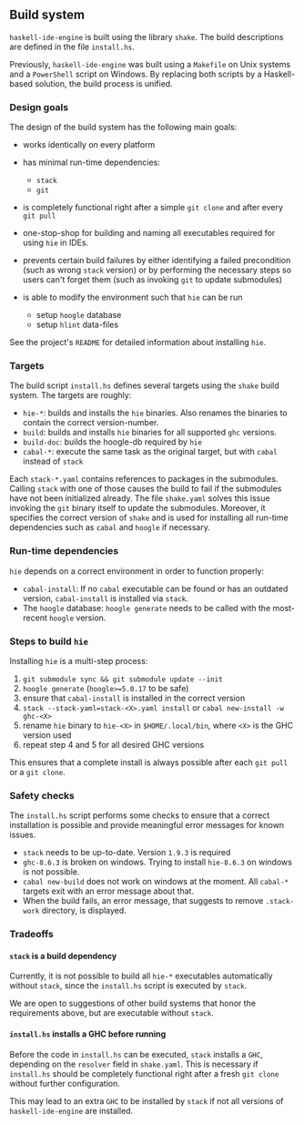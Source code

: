 ## Build system

`haskell-ide-engine` is built using the library `shake`. The build descriptions are defined in the file `install.hs`.

Previously, `haskell-ide-engine` was built using a `Makefile` on Unix systems and a `PowerShell` script on Windows. By replacing both scripts by a Haskell-based solution, the build process is unified.

### Design goals

The design of the build system has the following main goals:

* works identically on every platform
* has minimal run-time dependencies:
    - `stack`
    - `git`
* is completely functional right after a simple `git clone` and after every `git pull`
* one-stop-shop for building and naming all executables required for using `hie` in IDEs.
* prevents certain build failures by either identifying a failed precondition (such as wrong `stack` version) or by performing the necessary steps so users can't forget them (such as invoking `git` to update submodules)


* is able to modify the environment such that `hie` can be run
    - setup `hoogle` database
    - setup `hlint` data-files

See the project's `README` for detailed information about installing `hie`.

### Targets

The build script `install.hs` defines several targets using the `shake` build system. The targets are roughly:

* `hie-*`: builds and installs the `hie` binaries. Also renames the binaries to contain the correct version-number.
* `build`: builds and installs `hie` binaries for all supported `ghc` versions.
* `build-doc`: builds the hoogle-db required by `hie`
* `cabal-*`: execute the same task as the original target, but with `cabal` instead of `stack`

Each `stack-*.yaml` contains references to packages in the submodules. Calling `stack` with one of those causes the build to fail if the submodules have not been initialized already. The file `shake.yaml` solves this issue invoking the `git` binary itself to update the submodules. Moreover, it specifies the correct version of `shake` and is used for installing all run-time dependencies such as `cabal` and `hoogle` if necessary.

### Run-time dependencies

`hie` depends on a correct environment in order to function properly:

* `cabal-install`: If no `cabal` executable can be found or has an outdated version, `cabal-install` is installed via `stack`.
* The `hoogle` database: `hoogle generate` needs to be called with the most-recent `hoogle` version.

### Steps to build `hie`

Installing `hie` is a multi-step process:

1. `git submodule sync && git submodule update --init`
2. `hoogle generate` (`hoogle>=5.0.17` to be safe)
3. ensure that `cabal-install` is installed in the correct version
4. `stack --stack-yaml=stack-<X>.yaml install` or `cabal new-install -w ghc-<X>`
5. rename `hie` binary to `hie-<X>` in `$HOME/.local/bin`, where `<X>` is the GHC version used
6. repeat step 4 and 5 for all desired GHC versions

This ensures that a complete install is always possible after each `git pull` or a `git clone`.

### Safety checks

The `install.hs` script performs some checks to ensure that a correct installation is possible and provide meaningful error messages for known issues.

* `stack` needs to be up-to-date. Version `1.9.3` is required
* `ghc-8.6.3` is broken on windows. Trying to install `hie-8.6.3` on windows is not possible.
* `cabal new-build` does not work on windows at the moment. All `cabal-*` targets exit with an error message about that.
* When the build fails, an error message, that suggests to remove `.stack-work` directory, is displayed.

### Tradeoffs

#### `stack` is a build dependency

Currently, it is not possible to build all `hie-*` executables automatically without `stack`, since the `install.hs` script is executed by `stack`.

We are open to suggestions of other build systems that honor the requirements above, but are executable without `stack`.

#### `install.hs` installs a GHC before running

Before the code in `install.hs` can be executed, `stack` installs a `GHC`, depending on the `resolver` field in `shake.yaml`. This is necessary if `install.hs` should be completely functional right after a fresh `git clone` without further configuration.

This may lead to an extra `GHC` to be installed by `stack` if not all versions of `haskell-ide-engine` are installed.
